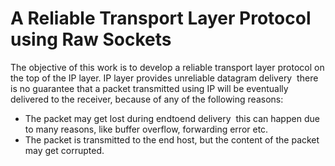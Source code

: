 # A Reliable Transport Layer Protocol using Raw Sockets
The objective of this work is to develop a reliable transport layer protocol on the top of
the IP layer. IP layer provides unreliable datagram delivery ­ there is no guarantee
that a packet transmitted using IP will be eventually delivered to the receiver, because of any
of the following reasons:
* The packet may get lost during end­to­end delivery ­ this can happen due to many
reasons, like buffer overflow, forwarding error etc.
* The packet is transmitted to the end host, but the content of the packet may get
corrupted.
